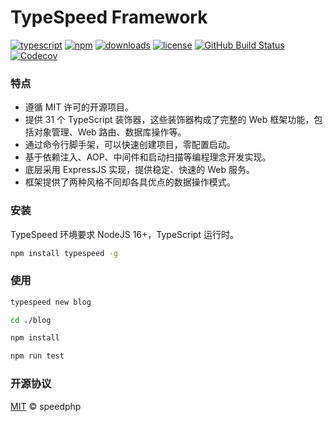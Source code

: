 # TypeSpeed Framework

[![typescript](https://badgen.net/badge/icon/TypeScript?icon=typescript&label)](https://www.npmjs.com/package/typespeed)
[![npm](https://badgen.net/npm/v/typespeed?color=cyan)](https://www.npmjs.com/package/typespeed)
[![downloads](https://badgen.net/npm/dt/typespeed?color=pink)](https://www.npmjs.com/package/typespeed)
[![license](https://badgen.net/github/license/speedphp/typespeed)](https://github.com/SpeedPHP/typespeed/blob/main/LICENSE)
[![GitHub Build Status](https://img.shields.io/github/actions/workflow/status/speedphp/typespeed/test.yml)](https://github.com/SpeedPHP/typespeed/commits/main)
[![Codecov](https://img.shields.io/codecov/c/github/speedphp/typespeed)
](https://codecov.io/gh/SpeedPHP/typespeed)

### 特点

- 遵循 MIT 许可的开源项目。
- 提供 31 个 TypeScript 装饰器，这些装饰器构成了完整的 Web 框架功能，包括对象管理、Web 路由、数据库操作等。
- 通过命令行脚手架，可以快速创建项目，零配置启动。
- 基于依赖注入、AOP、中间件和启动扫描等编程理念开发实现。
- 底层采用 ExpressJS 实现，提供稳定、快速的 Web 服务。
- 框架提供了两种风格不同却各具优点的数据操作模式。

### 安装

TypeSpeed 环境要求 NodeJS 16+，TypeScript 运行时。

```sh
npm install typespeed -g
```
### 使用

```sh
typespeed new blog

cd ./blog

npm install

npm run test
```

### 开源协议

[MIT](LICENSE) © speedphp